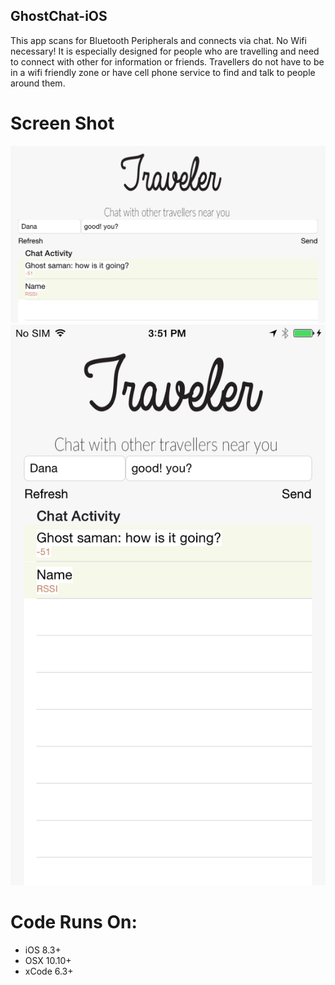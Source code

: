 ## GhostChat-iOS
This app scans for Bluetooth Peripherals and connects via chat. No Wifi necessary! It is especially designed for people who are travelling and need to connect with other for information or friends. Travellers do not have to be in a wifi friendly zone or have cell phone service to find and talk to people around them. 


# Screen Shot
![ScreenShot](https://github.com/danaavesar/GhostChat-iOS/blob/master/horizontal_screen_shot.PNG)
![ScreenShot](https://github.com/danaavesar/GhostChat-iOS/blob/master/vertical_Screen_shot.PNG)

# Code Runs On:
+ iOS 8.3+
+ OSX 10.10+
+ xCode 6.3+  
 
